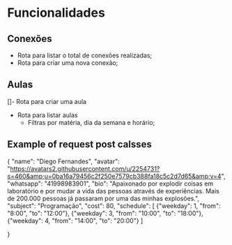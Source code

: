 # Funcionalidades

## Conexões
- Rota para listar o total de conexões realizadas;
- Rota para criar uma nova conexão;

## Aulas
[]- Rota para criar uma aula
- Rota para listar aulas
    - Filtras por matéria, dia da semana e horário;


## Example of request post calsses

{
	"name": "Diego Fernandes",
	"avatar": "https://avatars2.githubusercontent.com/u/2254731?s=460&amp;u=0ba16a79456c2f250e7579cb388fa18c5c2d7d65&amp;v=4",
	"whatsapp": "41998983901",
	"bio": "Apaixonado por explodir coisas em laboratório e por mudar a vida das pessoas através de experiências. Mais de 200.000 pessoas já passaram por uma das minhas explosões.",
	"subject": "Programação",
	"cost": 80,
	"schedule": [
		{"weekday": 1, "from": "8:00", "to": "12:00"},
		{"weekday": 3, "from": "10:00", "to": "18:00"},
		{"weekday": 4, "from": "14:00", "to": "20:00"}
	]
	
}